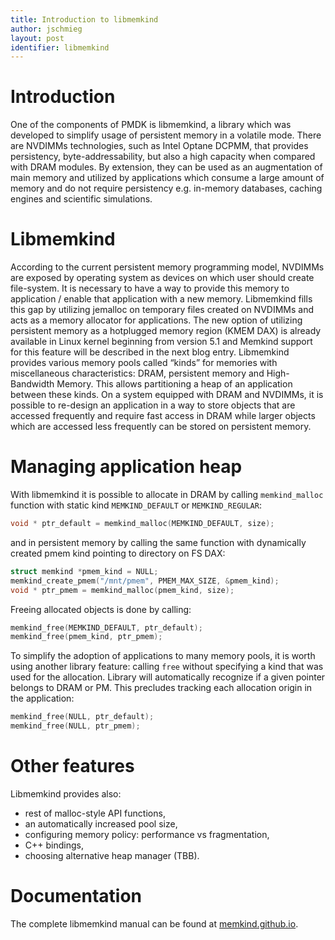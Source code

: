 ```yaml
---
title: Introduction to libmemkind
author: jschmieg
layout: post
identifier: libmemkind
---
```



# Introduction

One of the components of PMDK is libmemkind, a library which was developed to
simplify
usage of persistent memory in a volatile mode. There are NVDIMMs technologies,
such as Intel Optane DCPMM, that provides persistency, byte-addressability, but 
also a high capacity when compared with DRAM modules. By extension, they can be 
used as an augmentation of main memory and utilized by applications which
consume 
a large amount of memory and do not require persistency e.g. in-memory
databases, 
caching engines and scientific simulations.

# Libmemkind

According to the current persistent memory programming model, NVDIMMs are
exposed by operating system as devices on which user should create file-system.
It is necessary to have a way to provide this memory to
application / enable that application with a new memory. Libmemkind fills this
gap
by utilizing jemalloc on temporary files created on NVDIMMs and acts as a memory
allocator for applications. The new option of utilizing persistent memory as a
hotplugged memory region (KMEM DAX) is already available in Linux kernel
beginning from
version 5.1 and Memkind support for this feature will be described in the next
blog entry.
Libmemkind provides various memory pools called “kinds” for memories with
miscellaneous characteristics: DRAM, persistent memory and High-Bandwidth
Memory. This
allows partitioning a heap of an application between these kinds. On a system
equipped
with DRAM and NVDIMMs, it is possible to re-design an application in a way 
to store objects that are accessed frequently and require fast access in DRAM
while larger objects which are accessed less frequently can be stored on
persistent memory.

# Managing application heap

With libmemkind it is possible to allocate in DRAM by calling `memkind_malloc`
function with static kind `MEMKIND_DEFAULT` or `MEMKIND_REGULAR`:
```c
void * ptr_default = memkind_malloc(MEMKIND_DEFAULT, size);
```
and in persistent memory by calling the same function with dynamically created
pmem kind pointing to directory on FS DAX:
```c
struct memkind *pmem_kind = NULL;
memkind_create_pmem("/mnt/pmem", PMEM_MAX_SIZE, &pmem_kind);
void * ptr_pmem = memkind_malloc(pmem_kind, size);
```

Freeing allocated objects is done by calling:
```c
memkind_free(MEMKIND_DEFAULT, ptr_default);
memkind_free(pmem_kind, ptr_pmem);
```
To simplify the adoption of applications to many memory pools, it is worth using
another library feature: calling `free` without specifying a kind that was used
for the allocation. Library will automatically recognize if a given pointer
belongs to DRAM or PM. This precludes tracking each allocation origin in the
application:
```c
memkind_free(NULL, ptr_default);
memkind_free(NULL, ptr_pmem);
```

# Other features
Libmemkind provides also:
* rest of malloc-style API functions, 
* an automatically increased pool size,
* configuring memory policy: performance vs fragmentation,
* C++ bindings,
* choosing alternative heap manager (TBB).


# Documentation
The complete libmemkind manual can be found at 
[memkind.github.io](https://memkind.github.io/memkind/man_pages/memkind.html).

